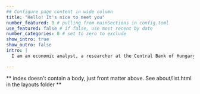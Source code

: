 ```yaml
---
## Configure page content in wide column
title: "Hello! It's nice to meet you"
number_featured: 0 # pulling from mainSections in config.toml
use_featured: false # if false, use most recent by date
number_categories: 0 # set to zero to exclude
show_intro: true
show_outro: false
intro: |
  I am an economic analyst, a researcher at the Central Bank of Hungary and an assistant lecturer at John von Neumann University. I love inferential statistics, econometrics and ML solutions. Besides my studies in economics MSc, I taught these subjects at the Corvinus University of Budapest, now I proceed this at Neumann as an assistant lecturer, while I am also doing my PhD studies at Eötvös Loránd University. My research topic is the relationship between asset pricing and inflation (expectations).

---
```


** index doesn't contain a body, just front matter above.
See about/list.html in the layouts folder **
